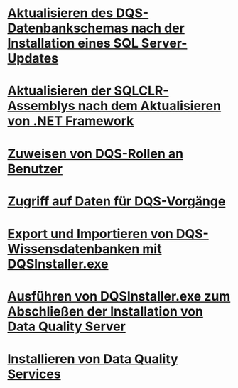 # [Aktualisieren des DQS-Datenbankschemas nach der Installation eines SQL Server-Updates](upgrade-dqs-databases-schema-after-installing-sql-server-update.md)
# [Aktualisieren der SQLCLR-Assemblys nach dem Aktualisieren von .NET Framework](upgrade-sqlclr-assemblies-after-net-framework-update.md)
# [Zuweisen von DQS-Rollen an Benutzer](grant-dqs-roles-to-users.md)
# [Zugriff auf Daten für DQS-Vorgänge](access-data-for-the-dqs-operations.md)
# [Export und Importieren von DQS-Wissensdatenbanken mit DQSInstaller.exe](export-and-import-dqs-knowledge-bases-using-dqsinstaller-exe.md)
# [Ausführen von DQSInstaller.exe zum Abschließen der Installation von Data Quality Server](run-dqsinstaller-exe-to-complete-data-quality-server-installation.md)
# [Installieren von Data Quality Services](install-data-quality-services.md)
